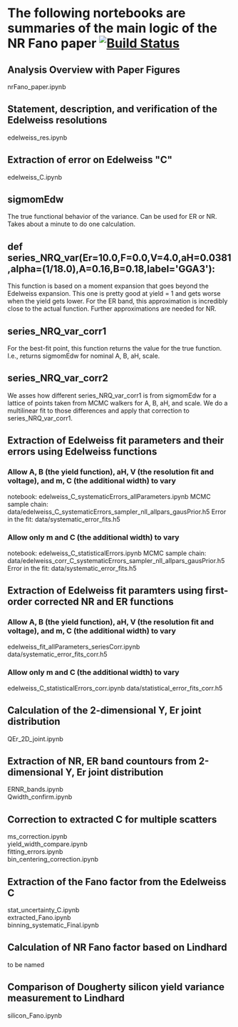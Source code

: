 # The following nortebooks are summaries of the main logic of the NR Fano paper [![Build Status](https://travis-ci.com/villano-lab/nrFano_paper2019.svg?branch=master)](https://travis-ci.com/villano-lab/nrFano_paper2019)

## Analysis Overview with Paper Figures
nrFano_paper.ipynb

## Statement, description, and verification of the Edelweiss resolutions <br/>
edelweiss_res.ipynb

## Extraction of error on Edelweiss "C" <br/>
edelweiss_C.ipynb

## sigmomEdw
The true functional behavior of the variance.  Can be used for ER or NR.  Takes about a minute to do one calculation.

## def series_NRQ_var(Er=10.0,F=0.0,V=4.0,aH=0.0381,alpha=(1/18.0),A=0.16,B=0.18,label='GGA3'):
This function is based on a moment expansion that goes beyond the Edelweiss expansion.  This one is pretty good at yield = 1 and gets worse when the yield gets lower.  For the ER band, this approximation is incredibly close to the actual function.  Further approximations are needed for NR.

## series_NRQ_var_corr1
For the best-fit point, this function returns the value for the true function.  I.e., returns sigmomEdw for nominal A, B, aH, scale.

## series_NRQ_var_corr2
We asses how different series_NRQ_var_corr1 is from sigmomEdw for a lattice of points taken from MCMC walkers for A, B, aH, and scale.  We do a multilinear fit to those differences and apply that correction to series_NRQ_var_corr1.

## Extraction of Edelweiss fit parameters and their errors using Edelweiss functions<br/>
### Allow A, B (the yield function), aH, V (the resolution fit and voltage), and m, C (the additional width) to vary
notebook: edelweiss_C_systematicErrors_allParameters.ipynb
MCMC sample chain: data/edelweiss_C_systematicErrors_sampler_nll_allpars_gausPrior.h5
Error in the fit: data/systematic_error_fits.h5

### Allow only m and C (the additional width) to vary
notebook: edelweiss_C_statisticalErrors.ipynb
MCMC sample chain: data/edelweiss_corr_C_systematicErrors_sampler_nll_allpars_gausPrior.h5
Error in the fit: data/systematic_error_fits.h5

## Extraction of Edelweiss fit paramters using first-order corrected NR and ER functions <br/>
### Allow A, B (the yield function), aH, V (the resolution fit and voltage), and m, C (the additional width) to vary
edelweiss_fit_allParameters_seriesCorr.ipynb
data/systematic_error_fits_corr.h5

### Allow only m and C (the additional width) to vary
edelweiss_C_statisticalErrors_corr.ipynb
data/statistical_error_fits_corr.h5

## Calculation of the 2-dimensional Y, Er joint distribution <br/>
QEr_2D_joint.ipynb <br/>
<!---addendum -- check normalization against Arvind's function <br/>
addendum -- do the Er integral analytically <br/> --->

## Extraction of NR, ER band countours from 2-dimensional Y, Er joint distribution <br/>
ERNR_bands.ipynb <br/>
Qwidth_confirm.ipynb <br/>

## Correction to extracted C for multiple scatters <br/>
ms_correction.ipynb <br/>
yield_width_compare.ipynb <br/> 
fitting_errors.ipynb <br/>
bin_centering_correction.ipynb <br/>

## Extraction of the Fano factor from the Edelweiss C <br/>
stat_uncertainty_C.ipynb <br/>
extracted_Fano.ipynb <br/>
binning_systematic_Final.ipynb <br/>

## Calculation of NR Fano factor based on Lindhard <br/>
to be named

## Comparison of Dougherty silicon yield variance measurement to Lindhard <br/>
silicon_Fano.ipynb

<!--- [comment]: # the following moved to a subsequent publication --->
<!--- [comment]: # ## Dark Matter limit comparison given different Fano estimates <br/> --->
<!--- [comment]: # to be named --->
